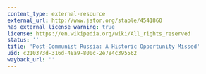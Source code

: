 ```yaml
---
content_type: external-resource
external_url: http://www.jstor.org/stable/4541860
has_external_license_warning: true
license: https://en.wikipedia.org/wiki/All_rights_reserved
status: ''
title: 'Post-Communist Russia: A Historic Opportunity Missed'
uid: c210373d-316d-48a9-800c-2e784c395562
wayback_url: ''
---
```

